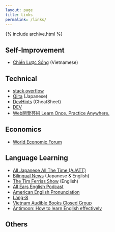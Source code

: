 ```yaml
---
layout: page
title: Links
permalink: /links/
---
```

{% include archive.html %}

## Self-Improvement
- [Chiến Lược Sống](https://chienluocsong.com/) (Vietnamese)

## Technical
- [stack overflow](https://stackoverflow.com/)
- [Qiita](https://qiita.com/) (Japanese)
- [DevHints](https://devhints.io/) (CheatSheet)
- [DEV](https://dev.to/)
- [Web開発芸術 Learn Once, Practice Anywhere.](https://sites.google.com/site/webdevelopart/)

## Economics
- [World Economic Forum](https://www.weforum.org/)

## Language Learning
- [All Japanese All The Time (AJATT)](http://www.alljapaneseallthetime.com/blog/)
- [Bilingual News](https://bilingualnews.libsyn.com/) (Japanese & English)
- [The Tim Ferriss Show](https://tim.blog/podcast/) (English)
- [All Ears English Podcast](https://www.allearsenglish.com/episodes/)
- [American English Pronunciation](https://pronuncian.com/)
- [Lang-8](https://lang-8.com/)
- [Vietnam Audible Books Closed Group](https://www.facebook.com/groups/audiblevietnam/)
- [Antimoon: How to learn English effectively](https://www.antimoon.com)

## Others
